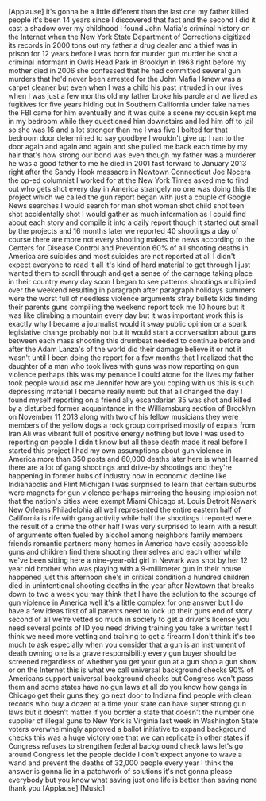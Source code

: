 
[Applause]
it&#39;s gonna be a little different than
the last one my father killed people
it&#39;s been 14 years since I discovered
that fact and the second I did it cast a
shadow over my childhood I found John
Mafia&#39;s criminal history on the Internet
when the New York State Department of
Corrections digitized its records in
2000 tons out my father a drug dealer
and a thief
was in prison for 12 years before I was
born for murder
gun murder he shot a criminal informant
in Owls Head Park in Brooklyn in 1963
right before my mother died in 2006 she
confessed that he had committed several
gun murders that he&#39;d never been
arrested for the John Mafia I knew was a
carpet cleaner but even when I was a
child his past intruded in our lives
when I was just a few months old my
father broke his parole and we lived as
fugitives for five years hiding out in
Southern California under fake names the
FBI came for him eventually
and it was quite a scene my cousin kept
me in my bedroom while they questioned
him downstairs and led him off to jail
so she was 16 and a lot stronger than me
I was five I bolted for that bedroom
door determined to say goodbye I
wouldn&#39;t give up I ran to the door again
and again and again and she pulled me
back each time by my hair that&#39;s how
strong our bond was even though my
father was a murderer
he was a good father to me he died in
2001
fast forward to January 2013 right after
the Sandy Hook massacre in Newtown
Connecticut Joe Nocera the op-ed
columnist I worked for at the New York
Times asked me to find out who gets shot
every day in America strangely no one
was doing this the project which we
called the gun report began with just a
couple of Google News searches I would
search for man shot woman shot child
shot teen shot accidentally shot I would
gather as much information as I could
find about each story and compile it
into a daily report though it started
out small by the projects and 16 months
later we reported 40 shootings a day of
course there are more not every shooting
makes the news according to the Centers
for Disease Control and Prevention 60%
of all shooting deaths in America are
suicides and most suicides are not
reported at all I didn&#39;t expect everyone
to read it all it&#39;s kind of hard
material to get through I just wanted
them to scroll through and get a sense
of the carnage taking place in their
country every day soon I began to see
patterns shootings multiplied over the
weekend resulting in paragraph after
paragraph holidays summers were the
worst full of needless violence
arguments stray bullets kids finding
their parents guns compiling the weekend
report took me 10 hours but it was like
climbing a mountain every day but it was
important work this is exactly why I
became a journalist would it sway public
opinion or a spark legislative change
probably not but it would start a
conversation about guns between each
mass shooting this drumbeat needed to
continue before and after the Adam
Lanza&#39;s of the world did their damage
believe it or not it wasn&#39;t until I been
doing the report for a few months that I
realized that the daughter of a man who
took lives with guns was now reporting
on gun violence
perhaps this was my penance I could
atone for the lives my father took
people would ask me Jennifer how are you
coping with us this is such depressing
material I became really numb but that
all changed the day I found myself
reporting on a friend ally escandarian
35 was shot and killed by a disturbed
former acquaintance in the Williamsburg
section of Brooklyn on November 11 2013
along with two of his fellow musicians
they were members of the yellow dogs a
rock group comprised mostly of expats
from Iran Ali was vibrant full of
positive energy nothing but love I was
used to reporting on people I didn&#39;t
know but all these death made it real
before I started this project I had my
own assumptions about gun violence in
America more than 350 posts and 60,000
deaths later here is what I learned
there are a lot of gang shootings and
drive-by shootings and they&#39;re happening
in former hubs of industry now in
economic decline like Indianapolis and
Flint Michigan I was surprised to learn
that certain suburbs were magnets for
gun violence perhaps mirroring the
housing implosion not that the nation&#39;s
cities were exempt Miami Chicago st.
Louis Detroit Newark New Orleans
Philadelphia all well represented the
entire eastern half of California is
rife with gang activity while half the
shootings I reported were the result of
a crime the other half I was very
surprised to learn with a result of
arguments
often fueled by alcohol among neighbors
family members friends romantic partners
many homes in America have easily
accessible guns and children find them
shooting themselves and each other while
we&#39;ve been sitting here a nine-year-old
girl in Newark was shot by her 12 year
old brother who was playing with a
9-millimeter gun in their house happened
just this afternoon she&#39;s in critical
condition a hundred children died in
unintentional shooting deaths in the
year after Newtown that breaks down to
two a week you may think that I have the
solution to the scourge of gun violence
in America well it&#39;s a little complex
for one answer but I do have a few ideas
first of all parents need to lock up
their guns end of story
second of all we&#39;re vetted so much in
society to get a driver&#39;s license you
need several points of ID you need
driving training you take a written test
I think we need more vetting and
training to get a firearm I don&#39;t think
it&#39;s too much to ask especially when you
consider that a gun is an instrument of
death owning one is a grave
responsibility every gun buyer should be
screened regardless of whether you get
your gun at a gun shop a gun show or on
the Internet this is what we call
universal background checks
90% of Americans support universal
background checks but Congress won&#39;t
pass them and some states have no gun
laws at all do you know how gangs in
Chicago get their guns they go next door
to Indiana find people with clean
records who buy a dozen at a time
your state can have super strong gun
laws but it doesn&#39;t matter if you border
a state that doesn&#39;t the number one
supplier of illegal guns to New York is
Virginia last week in Washington State
voters overwhelmingly approved a ballot
initiative to expand background checks
this was a huge victory one that we can
replicate in other states if Congress
refuses to strengthen federal background
check laws let&#39;s go around Congress let
the people decide I don&#39;t expect anyone
to wave a wand and prevent the deaths of
32,000 people every year I think the
answer is gonna lie in a patchwork of
solutions it&#39;s not gonna please
everybody but you know what saving just
one life is better than saving none
thank you
[Applause]
[Music]
